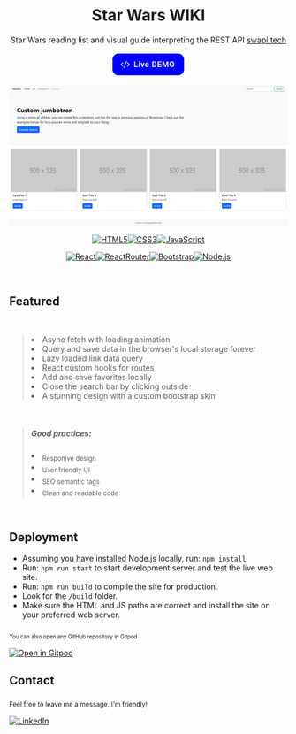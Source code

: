 <h1 align="center">Star Wars WIKI</h1>

<p align="center" >
  Star Wars reading list and visual guide interpreting the REST API <a href="https://www.swapi.tech/">swapi.tech</a>
</p>
<p align="center" >
  <a href="  ">
    <img height="44px"  src="https://github.com/LuisAguadoVicaria/LuisAguadoVicaria/raw/main/proyect-images/live-demo-button.png" alt="live-demo" align="center">
  </a>
</p>

<p align="center">
  <img src="https://github.com/LuisAguadoVicaria/LuisAguadoVicaria/raw/main/proyect-images/react-simple-landing-page.png" alt="front-image" align="center">
</p>
<div align="center">

[![HTML5](https://img.shields.io/badge/HTML5-E34F26?style=for-the-badge&logo=html5&logoColor=white)](https://github.com/alexandresanlim/Badges4-README.md-Profile)[![CSS3](https://img.shields.io/badge/CSS3-1572B6?style=for-the-badge&logo=css3&logoColor=white)](https://github.com/Ileriayo/markdown-badges)[![JavaScript](https://img.shields.io/badge/JavaScript-323330?style=for-the-badge&logo=javascript&logoColor=F7DF1E)]()

</div>
<div align="center">

[![React](https://img.shields.io/badge/React-20232A?style=for-the-badge&logo=react&logoColor=61DAFB)](https://reactjs.org/)[![ReactRouter](https://img.shields.io/badge/React_Router-CA4245?style=for-the-badge&logo=react-router&logoColor=white)](https://reactrouter.com/)[![Bootstrap](https://img.shields.io/badge/Bootstrap-563D7C?style=for-the-badge&logo=bootstrap&logoColor=white)](https://getbootstrap.com/)[![Node.js](https://img.shields.io/badge/Node.js-339933?style=for-the-badge&logo=nodedotjs&logoColor=white)](https://nodejs.org/)

</div>
<br>

## Featured
<br>

>   <li>Async fetch with loading animation</li>
>   <li>Query and save data in the browser's local storage forever</li>
>   <li>Lazy loaded link data query</li>
>   <li>React custom hooks for routes</li>
>   <li>Add and save favorites locally</li>
>   <li>Close the search bar by clicking outside</li>
>   <li>A stunning design with a custom bootstrap skin</li>



<br>

> <h5>Good practices:</h5>
>   <li><sub>Responive design</sub></li>
>   <li><sub>User friendly UI</sub></li>
>   <li><sub>SEO semantic tags</sub></li>
>   <li><sub>Clean and readable code</sub></li>

<br>

## Deployment

- Assuming you have installed Node.js locally, run: `npm install`
- Run: `npm run start` to start development server and test the live web site.
- Run: `npm run build` to compile the site for production.
- Look for the `/build` folder.
- Make sure the HTML and JS paths are correct and install the site on your preferred web server.

<sub><sub>You can also open any GitHub repository in Gitpod</sub></sub> 
  
[![Open in Gitpod](https://gitpod.io/button/open-in-gitpod.svg)](https://gitpod.io/#<your-project-url>)

## Contact

  <sub>Feel free to leave me a message, I'm friendly!</sub>
  
  [![LinkedIn](https://img.shields.io/badge/LinkedIn-0077B5?style=for-the-badge&logo=linkedin&logoColor=white)](https://www.linkedin.com/in/luis-aguado-vicar%C3%ADa-546b33241/)

